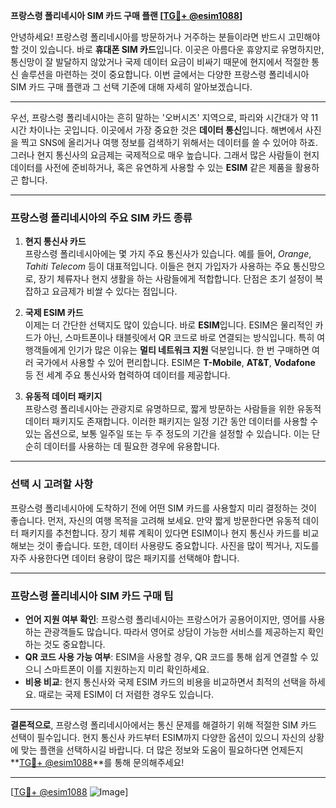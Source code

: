 **프랑스령 폴리네시아 SIM 카드 구매 플랜 [[TG💪+ @esim1088](https://t.me/s/esim1088)]**

안녕하세요! 프랑스령 폴리네시아를 방문하거나 거주하는 분들이라면 반드시 고민해야 할 것이 있습니다. 바로 **휴대폰 SIM 카드**입니다. 이곳은 아름다운 휴양지로 유명하지만, 통신망이 잘 발달하지 않았거나 국제 데이터 요금이 비싸기 때문에 현지에서 적절한 통신 솔루션을 마련하는 것이 중요합니다. 이번 글에서는 다양한 프랑스령 폴리네시아 SIM 카드 구매 플랜과 그 선택 기준에 대해 자세히 알아보겠습니다.

---

우선, 프랑스령 폴리네시아는 흔히 말하는 '오버시즈' 지역으로, 파리와 시간대가 약 11시간 차이나는 곳입니다. 이곳에서 가장 중요한 것은 **데이터 통신**입니다. 해변에서 사진을 찍고 SNS에 올리거나 여행 정보를 검색하기 위해서는 데이터를 쓸 수 있어야 하죠. 그러나 현지 통신사의 요금제는 국제적으로 매우 높습니다. 그래서 많은 사람들이 현지 데이터를 사전에 준비하거나, 혹은 유연하게 사용할 수 있는 **ESIM** 같은 제품을 활용하곤 합니다.

---

### 프랑스령 폴리네시아의 주요 SIM 카드 종류

1. **현지 통신사 카드**  
   프랑스령 폴리네시아에는 몇 가지 주요 통신사가 있습니다. 예를 들어, *Orange*, *Tahiti Telecom* 등이 대표적입니다. 이들은 현지 가입자가 사용하는 주요 통신망으로, 장기 체류자나 현지 생활을 하는 사람들에게 적합합니다. 단점은 초기 설정이 복잡하고 요금제가 비쌀 수 있다는 점입니다.

2. **국제 ESIM 카드**  
   이제는 더 간단한 선택지도 많이 있습니다. 바로 **ESIM**입니다. ESIM은 물리적인 카드가 아닌, 스마트폰이나 태블릿에서 QR 코드로 바로 연결되는 방식입니다. 특히 여행객들에게 인기가 많은 이유는 **멀티 네트워크 지원** 덕분입니다. 한 번 구매하면 여러 국가에서 사용할 수 있어 편리합니다. ESIM은 **T-Mobile**, **AT&T**, **Vodafone** 등 전 세계 주요 통신사와 협력하여 데이터를 제공합니다.

3. **유동적 데이터 패키지**  
   프랑스령 폴리네시아는 관광지로 유명하므로, 짧게 방문하는 사람들을 위한 유동적 데이터 패키지도 존재합니다. 이러한 패키지는 일정 기간 동안 데이터를 사용할 수 있는 옵션으로, 보통 일주일 또는 두 주 정도의 기간을 설정할 수 있습니다. 이는 단순히 데이터를 사용하는 데 필요한 경우에 유용합니다.

---

### 선택 시 고려할 사항

프랑스령 폴리네시아에 도착하기 전에 어떤 SIM 카드를 사용할지 미리 결정하는 것이 좋습니다. 먼저, 자신의 여행 목적을 고려해 보세요. 만약 짧게 방문한다면 유동적 데이터 패키지를 추천합니다. 장기 체류 계획이 있다면 ESIM이나 현지 통신사 카드를 비교해보는 것이 좋습니다. 또한, 데이터 사용량도 중요합니다. 사진을 많이 찍거나, 지도를 자주 사용한다면 데이터 용량이 많은 패키지를 선택해야 합니다.

---

### 프랑스령 폴리네시아 SIM 카드 구매 팁

- **언어 지원 여부 확인**: 프랑스령 폴리네시아는 프랑스어가 공용어이지만, 영어를 사용하는 관광객들도 많습니다. 따라서 영어로 상담이 가능한 서비스를 제공하는지 확인하는 것도 중요합니다.
- **QR 코드 사용 가능 여부**: ESIM을 사용할 경우, QR 코드를 통해 쉽게 연결할 수 있으니 스마트폰이 이를 지원하는지 미리 확인하세요.
- **비용 비교**: 현지 통신사와 국제 ESIM 카드의 비용을 비교하면서 최적의 선택을 하세요. 때로는 국제 ESIM이 더 저렴한 경우도 있습니다.

---

**결론적으로**, 프랑스령 폴리네시아에서는 통신 문제를 해결하기 위해 적절한 SIM 카드 선택이 필수입니다. 현지 통신사 카드부터 ESIM까지 다양한 옵션이 있으니 자신의 상황에 맞는 플랜을 선택하시길 바랍니다. 더 많은 정보와 도움이 필요하다면 언제든지 **[TG💪+ @esim1088](https://t.me/s/esim1088)**를 통해 문의해주세요!

---

[[TG💪+ @esim1088](https://t.me/s/esim1088) ![Image](https://i.postimg.cc/Y0z9fWf4/image.png)]
